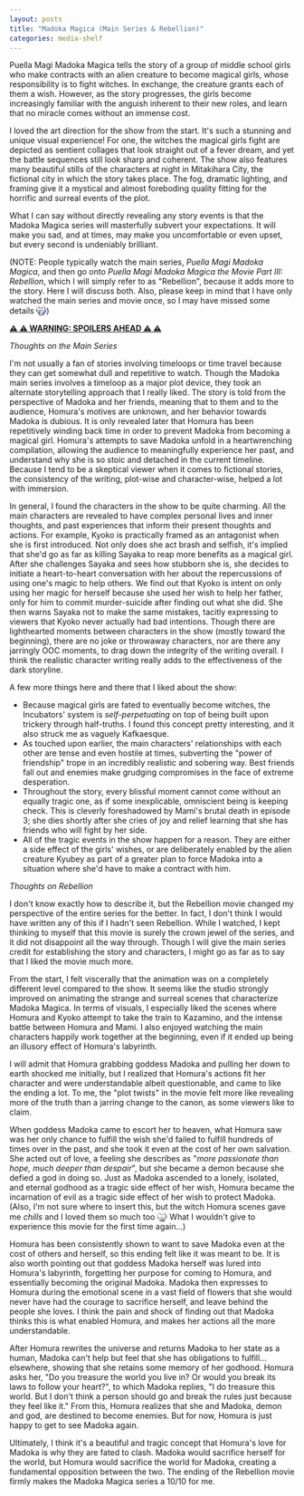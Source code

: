 ```yaml
---
layout: posts
title: "Madoka Magica (Main Series & Rebellion)"
categories: media-shelf
---
```

<style>
    .emote {
        vertical-align: bottom;
        width: 18px;
    }
</style>
Puella Magi Madoka Magica tells the story of a group of middle school girls who make contracts with an alien creature to become magical girls, whose responsibility is to fight witches. In exchange, the creature grants each of them a wish. However, as the story progresses, the girls become increasingly familiar with the anguish inherent to their new roles, and learn that no miracle comes without an immense cost.

I loved the art direction for the show from the start. It's such a stunning and unique visual experience! For one, the witches the magical girls fight are depicted as sentient collages that look straight out of a fever dream, and yet the battle sequences still look sharp and coherent. The show also features many beautiful stills of the characters at night in Mitakihara City, the fictional city in which the story takes place. The fog, dramatic lighting, and framing give it a mystical and almost foreboding quality fitting for the horrific and surreal events of the plot.

What I can say without directly revealing any story events is that the Madoka Magica series will masterfully subvert your expectations. It will make you sad, and at times, may make you uncomfortable or even upset, but every second is undeniably brilliant.

(NOTE: People typically watch the main series, <i>Puella Magi Madoka Magica</i>, and then go onto <i>Puella Magi Madoka Magica the Movie Part III: Rebellion</i>, which I will simply refer to as "Rebellion", because it adds more to the story. Here I will discuss both. Also, please keep in mind that I have only watched the main series and movie once, so I may have missed some details <img src="/images/emotes/nukoForcedLaugh.gif" class="emote">)

<b><u>⚠ ⚠ WARNING: SPOILERS AHEAD ⚠ ⚠</u></b>

<i>Thoughts on the Main Series</i>

I'm not usually a fan of stories involving timeloops or time travel because they can get somewhat dull and repetitive to watch. Though the Madoka main series involves a timeloop as a major plot device, they took an alternate storytelling approach that I really liked. The story is told from the perspective of Madoka and her friends, meaning that to them and to the audience, Homura's motives are unknown, and her behavior towards Madoka is dubious. It is only revealed later that Homura has been repetitively winding back time in order to prevent Madoka from becoming a magical girl. Homura's attempts to save Madoka unfold in a heartwrenching compilation, allowing the audience to meaningfully experience her past, and understand why she is so stoic and detached in the current timeline. Because I tend to be a skeptical viewer when it comes to fictional stories, the consistency of the writing, plot-wise and character-wise, helped a lot with immersion.

In general, I found the characters in the show to be quite charming. All the main characters are revealed to have complex personal lives and inner thoughts, and past experiences that inform their present thoughts and actions. For example, Kyoko is practically framed as an antagonist when she is first introduced. Not only does she act brash and selfish, it's implied that she'd go as far as killing Sayaka to reap more benefits as a magical girl. After she challenges Sayaka and sees how stubborn she is, she decides to initiate a heart-to-heart conversation with her about the repercussions of using one's magic to help others. We find out that Kyoko is intent on only using her magic for herself because she used her wish to help her father, only for him to commit murder-suicide after finding out what she did. She then warns Sayaka not to make the same mistakes, tacitly expressing to viewers that Kyoko never actually had bad intentions.
Though there are lighthearted moments between characters in the show (mostly toward the beginning), there are no joke or throwaway characters, nor are there any jarringly OOC moments, to drag down the integrity of the writing overall. I think the realistic character writing really adds to the effectiveness of the dark storyline.

A few more things here and there that I liked about the show:
<ul>
    <li>Because magical girls are fated to eventually become witches, the Incubators' system is <i>self-perpetuating</i> on top of being built upon trickery through half-truths. I found this concept pretty interesting, and it also struck me as vaguely Kafkaesque.</li>
    <li>As touched upon earlier, the main characters' relationships with each other are tense and even hostile at times, subverting the "power of friendship" trope in an incredibly realistic and sobering way. Best friends fall out and enemies make grudging compromises in the face of extreme desperation.</li>
    <li>Throughout the story, every blissful moment cannot come without an equally tragic one, as if some inexplicable, omniscient being is keeping check. This is cleverly foreshadowed by Mami's brutal death in episode 3; she dies shortly after she cries of joy and relief learning that she has friends who will fight by her side.</li>
    <li>All of the tragic events in the show happen for a reason. They are either a side effect of the girls' wishes, or are deliberately enabled by the alien creature Kyubey as part of a greater plan to force Madoka into a situation where she'd have to make a contract with him.</li>
</ul>

<i>Thoughts on Rebellion</i>

I don't know exactly how to describe it, but the Rebellion movie changed my perspective of the entire series for the better. In fact, I don't think I would have written any of this if I hadn't seen Rebellion. While I watched, I kept thinking to myself that this movie is surely the crown jewel of the series, and it did not disappoint all the way through. Though I will give the main series credit for establishing the story and characters, I might go as far as to say that I liked the movie much more.

From the start, I felt viscerally that the animation was on a completely different level compared to the show. It seems like the studio strongly improved on animating the strange and surreal scenes that characterize Madoka Magica. In terms of visuals, I especially liked the scenes where Homura and Kyoko attempt to take the train to Kazamino, and the intense battle between Homura and Mami. I also enjoyed watching the main characters happily work together at the beginning, even if it ended up being an illusory effect of Homura's labyrinth.

I will admit that Homura grabbing goddess Madoka and pulling her down to earth shocked me initially, but I realized that Homura's actions fit her character and were understandable albeit questionable, and came to like the ending a lot. To me, the "plot twists" in the movie felt more like revealing more of the truth than a jarring change to the canon, as some viewers like to claim.

When goddess Madoka came to escort her to heaven, what Homura saw was her only chance to fulfill the wish she'd failed to fulfill hundreds of times over in the past, and she took it even at the cost of her own salvation. She acted out of love, a feeling she describes as "<i>more passionate than hope, much deeper than despair</i>", but she became a demon because she defied a god in doing so. Just as Madoka ascended to a lonely, isolated, and eternal godhood as a tragic side effect of her wish, Homura became the incarnation of evil as a tragic side effect of her wish to protect Madoka. (Also, I'm not sure where to insert this, but the witch Homura scenes gave me <i>chills</i> and I loved them so much too <img src="/images/emotes/nukoCrySitting.gif" class="emote"> What I wouldn't give to experience this movie for the first time again...)

Homura has been consistently shown to want to save Madoka even at the cost of others and herself, so this ending felt like it was meant to be. It is also worth pointing out that goddess Madoka herself was lured into Homura's labyrinth, forgetting her purpose for coming to Homura, and essentially becoming the original Madoka. Madoka then expresses to Homura during the emotional scene in a vast field of flowers that she would never have had the courage to sacrifice herself, and leave behind the people she loves. I think the pain and shock of finding out that Madoka thinks this is what enabled Homura, and makes her actions all the more understandable.

After Homura rewrites the universe and returns Madoka to her state as a human, Madoka can't help but feel that she has obligations to fulfill... elsewhere, showing that she retains some memory of her godhood. Homura asks her, "Do you treasure the world you live in? Or would you break its laws to follow your heart?", to which Madoka replies, "I do treasure this world. But I don't think a person should go and break the rules just because they feel like it." From this, Homura realizes that she and Madoka, demon and god, are destined to become enemies. But for now, Homura is just happy to get to see Madoka again.

Ultimately, I think it's a beautiful and tragic concept that Homura's love for Madoka is why they are fated to clash. Madoka would sacrifice herself for the world, but Homura would sacrifice the world for Madoka, creating a fundamental opposition between the two. The ending of the Rebellion movie firmly makes the Madoka Magica series a 10/10 for me.